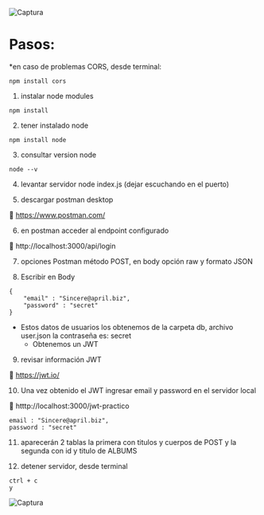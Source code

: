 ![Captura](https://user-images.githubusercontent.com/68760595/130137837-40e5a67b-b288-4ca3-a5aa-f92d6ae250d2.PNG)

# Pasos:

*en caso de problemas CORS, desde terminal: 

```
npm install cors
```

1. instalar node modules 

```
npm install
```

2. tener instalado node 

```
npm install node
```

3. consultar version node 

```
node --v
```

4. levantar servidor node index.js (dejar escuchando en el puerto)

5. descargar postman desktop 

:link:  https://www.postman.com/

6. en postman acceder al endpoint configurado 

:link:  http://localhost:3000/api/login

7. opciones Postman método POST, en body opción raw y formato JSON

8. Escribir en Body 

```
{ 
	"email" : "Sincere@april.biz", 
	"password" : "secret" 
}
```
   - Estos datos de usuarios los obtenemos de la carpeta db, archivo user.json la contraseña es: secret
     - Obtenemos un JWT

9. revisar información JWT 

:link:  https://jwt.io/

10. Una vez obtenido el JWT ingresar email y password en el servidor local 

:link:  htttp://localhost:3000/jwt-practico

```
email : "Sincere@april.biz", 
password : "secret"
```

11. aparecerán 2 tablas la primera con titulos y cuerpos de POST y la segunda con id y titulo de ALBUMS

12. detener servidor, desde terminal

```
ctrl + c
y
```

![Captura](https://user-images.githubusercontent.com/68760595/130137991-195ab60f-f4ac-4f5a-a44b-5e626315284e.PNG)
